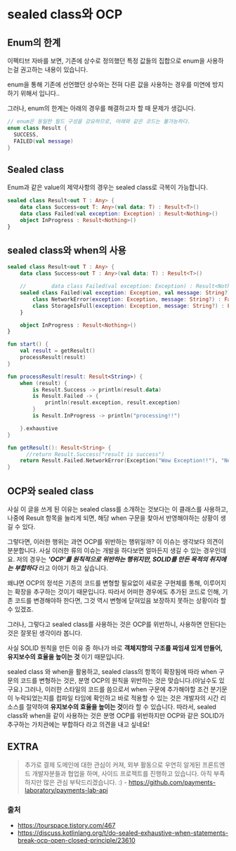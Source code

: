 # sealed class와 OCP

## Enum의 한계

이펙티브 자바를 보면, 기존에 상수로 정의했던 특정 값들의 집합으로 enum을 사용하는걸 권고하는 내용이 있습니다.

enum을 통해 기존에 선언했던 상수와는 전혀 다른 값을 사용하는 경우를 미연에 방지하기 위해서 입니다..

그러나, enum의 한계는 아래의 경우를 해결하고자 할 때 문제가 생깁니다.

```kotlin
// enum은 동일한 필드 구성을 강요하므로, 아래와 같은 코드는 불가능하다.
enum class Result {
  SUCCESS,
  FAILED(val message)
}
```

## Sealed class

Enum과 같은 value의 제약사항의 경우는 sealed class로 극복이 가능합니다.

```kotlin
sealed class Result<out T : Any> {
    data class Success<out T: Any>(val data: T) : Result<T>()
    data class Failed(val exception: Exception) : Result<Nothing>()
    object InProgress : Result<Nothing>()
}
```

## sealed class와 when의 사용

```kotlin
sealed class Result<out T : Any> {
    data class Success<out T : Any>(val data: T) : Result<T>()

    //        data class Failed(val exception: Exception) : Result<Nothing>()
    sealed class Failed(val exception: Exception, val message: String?) : Result<Nothing>() {
        class NetworkError(exception: Exception, message: String?) : Failed(exception,message)
        class StorageIsFull(exception: Exception, message: String?) : Failed(exception, message)
    }

    object InProgress : Result<Nothing>()
}

fun start() {
    val result = getResult()
    processResult(result)
}

fun processResult(result: Result<String>) {
    when (result) {
        is Result.Success -> println(result.data)
        is Result.Failed -> {
            println(result.exception, result.exception)
        }
        is Result.InProgress -> println("processing!!")

    }.exhaustive
}

fun getResult(): Result<String> {
      //return Result.Success("result is success")
    return Result.Failed.NetworkError(Exception("Wow Exception!!"), "Network connection is failed")
}
```

## OCP와 sealed class

사실 이 글을 쓰게 된 이유는 sealed class를 소개하는 것보다는 이 클래스를 사용하고, 나중에 Result 항목을 늘리게 되면, 해당 when 구문을 찾아서 반영해야하는 상황이 생길 수 있다.

그렇다면, 이러한 행위는 과연 OCP를 위반하는 행위일까? 이 이슈는 생각보다 의견이 분분합니다. 사실 이러한 류의 이슈는 개발을 하다보면 얼마든지 생길 수 있는 경우인데요. 저의 경우는 ***'OCP'를 원칙적으로 위반하는 행위지만, SOLID를 만든 목적의 취지에는 부합하다*** 라고 이야기 하고 싶습니다.

왜냐면 OCP의 정석은 기존의 코드를 변형할 필요없이 새로운 구현체를 통해, 이루어지는 확장을 추구하는 것이기 때문입니다. 따라서 어떠한 경우에도 추가된 코드로 인해, 기존 코드를 변경해야하 한다면, 그것 역시 변형에 닫혀있음 보장하지 못하는 상황이라 할 수 있겠죠.

그러나, 그렇다고 sealed class를 사용하는 것은 OCP를 위반하니, 사용하면 안된다는 것은 잘못된 생각이라 봅니다.

사실 SOLID 원칙을 만든 이유 중 하나가 바로 **객체지향의 구조를 짜임새 있게 만들어, 유지보수의 효율을 높이는 것** 이기 때문입니다.

sealed class 와 when을 활용하고, sealed class의 항목이 확장됨에 따라 when 구문의 코드를 변형하는 것은, 분명 OCP의 원칙을 위반하는 것은 맞습니다.(아닐수도 있구요.) 그러나, 이러한 스타일의 코드를 씀으로서 when 구문에 추가해야할 조건 분기문이 누락되었는지를 컴파일 타임에 확인하고 바로 적용할 수 있는 것은 개발자의 시간 리소스를 절약하여 **유지보수의 효율을 높이는 것**이라 할 수 있습니다. 따라서, sealed class와 when을 같이 사용하는 것은 분명 OCP를 위반하지만 OCP와 같은 SOLID가 추구하는 가치관에는 부합하다 라고 의견을 내고 싶네요!

## EXTRA

> 추가로 결제 도메인에 대한 관심이 커져, 외부 활동으로 우연히 알게된 프론트엔드 개발자분들과 협업을 하며, 사이드 프로젝트를 진행하고 있습니다.
> 아직 부족하지만 많은 관심 부탁드리겠습니다. :)
> \- https://github.com/payments-laboratory/payments-lab-api



### 출처

- https://tourspace.tistory.com/467
- https://discuss.kotlinlang.org/t/do-sealed-exhaustive-when-statements-break-ocp-open-closed-principle/23610